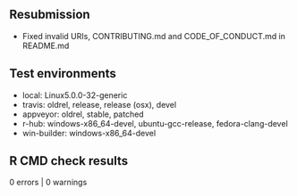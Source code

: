 ## Resubmission

* Fixed invalid URIs, CONTRIBUTING.md and CODE_OF_CONDUCT.md in README.md

## Test environments

* local: Linux5.0.0-32-generic
* travis: oldrel, release, release (osx), devel
* appveyor: oldrel, stable, patched
* r-hub: windows-x86_64-devel, ubuntu-gcc-release, fedora-clang-devel
* win-builder: windows-x86_64-devel

## R CMD check results
0 errors | 0 warnings
